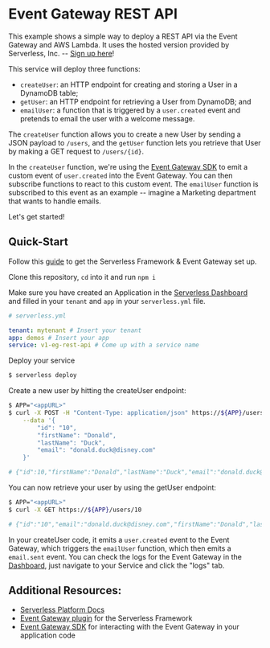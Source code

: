 # Event Gateway REST API

This example shows a simple way to deploy a REST API via the Event Gateway and AWS Lambda. It uses the hosted version provided by Serverless, Inc. -- [Sign up here](https://dashboard.serverless.com)!

This service will deploy three functions:

- `createUser`: an HTTP endpoint for creating and storing a User in a DynamoDB table;
- `getUser`: an HTTP endpoint for retrieving a User from DynamoDB; and
- `emailUser`: a function that is triggered by a `user.created` event and pretends to email the user with a welcome message.

The `createUser` function allows you to create a new User by sending a JSON payload to `/users`, and the `getUser` function lets you retrieve that User by making a GET request to `/users/{id}`.

In the `createUser` function, we're using the [Event Gateway SDK](https://github.com/serverless/event-gateway-sdk) to emit a custom event of `user.created` into the Event Gateway. You can then subscribe functions to react to this custom event. The `emailUser` function is subscribed to this event as an example -- imagine a Marketing department that wants to handle emails.

Let's get started!

## Quick-Start

Follow this [guide](https://github.com/serverless/platform/blob/master/docs/getting-started.md) to get the Serverless Framework & Event Gateway set up.

Clone this repository, `cd` into it and run `npm i`

Make sure you have created an Application in the [Serverless Dashboard](https://dashboard.serverless.com) and filled in your `tenant` and `app` in your `serverless.yml` file.

```yaml
# serverless.yml

tenant: mytenant # Insert your tenant
app: demos # Insert your app
service: v1-eg-rest-api # Come up with a service name
```

Deploy your service

```bash
$ serverless deploy
```

Create a new user by hitting the createUser endpoint:

```bash
$ APP="<appURL>"
$ curl -X POST -H "Content-Type: application/json" https://${APP}/users \
    --data '{
    	"id": "10",
    	"firstName": "Donald",
    	"lastName": "Duck",
    	"email": "donald.duck@disney.com"
    }'

# {"id":10,"firstName":"Donald","lastName":"Duck","email":"donald.duck@disney.com"}
```

You can now retrieve your user by using the getUser endpoint:

```bash
$ APP="<appURL>"
$ curl -X GET https://${APP}/users/10

# {"id":"10","email":"donald.duck@disney.com","firstName":"Donald","lastName":"Duck"}
```

In your createUser code, it emits a `user.created` event to the Event Gateway, which triggers the `emailUser` function, which then emits a `email.sent` event. You can check the logs for the Event Gateway in the [Dashboard](https://dashboard.serverless.com), just navigate to your Service and click the "logs" tab.

## Additional Resources:

- [Serverless Platform Docs](https://github.com/serverless/platform)
- [Event Gateway plugin](https://github.com/serverless/serverless-event-gateway-plugin) for the Serverless Framework
- [Event Gateway SDK](https://github.com/serverless/event-gateway-sdk) for interacting with the Event Gateway in your application code
